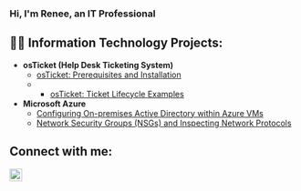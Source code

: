 ### Hi, I'm Renee, an IT Professional

<h2>👨‍💻 Information Technology Projects:</h2>

- <b>osTicket (Help Desk Ticketing System)</b>
  - [osTicket: Prerequisites and Installation](https://github.com/L3Renee/osticket-prereqs)
  -  - [osTicket: Ticket Lifecycle Examples](https://github.com/joshmadakorcc/ticket-lifecycle)
- <b>Microsoft Azure</b>
  - [Configuring On-premises Active Directory within Azure VMs](https://github.com/L3Renee/configure-ad)
  - [Network Security Groups (NSGs) and Inspecting Network Protocols](https://github.com/L3Renee/azure-network-protocols)

<h2>Connect with me:</h2>

[<img align="left" alt="Renee | LinkedIn" width="22px" src="https://cdn.jsdelivr.net/npm/simple-icons@v3/icons/linkedin.svg" />][linkedin]




[linkedin]: https://linkedin.com/in/Renee-Lewis-0628327A


<!--



